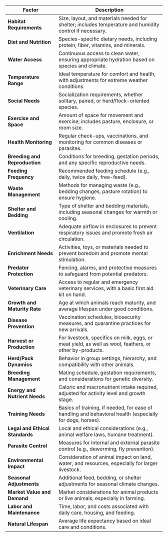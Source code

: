 | **Factor**                  | **Description**                                                                                          |
|-----------------------------|----------------------------------------------------------------------------------------------------------|
| **Habitat Requirements**    | Size, layout, and materials needed for shelter; includes temperature and humidity control if necessary.  |
| **Diet and Nutrition**      | Species-specific dietary needs, including protein, fiber, vitamins, and minerals.                       |
| **Water Access**            | Continuous access to clean water, ensuring appropriate hydration based on species and climate.          |
| **Temperature Range**       | Ideal temperature for comfort and health, with adjustments for extreme weather conditions.              |
| **Social Needs**            | Socialization requirements, whether solitary, paired, or herd/flock-oriented species.                   |
| **Exercise and Space**      | Amount of space for movement and exercise; includes pasture, enclosure, or room size.                  |
| **Health Monitoring**       | Regular check-ups, vaccinations, and monitoring for common diseases or parasites.                       |
| **Breeding and Reproduction** | Conditions for breeding, gestation periods, and any specific reproductive needs.                     |
| **Feeding Frequency**       | Recommended feeding schedule (e.g., daily, twice daily, free-feed).                                     |
| **Waste Management**        | Methods for managing waste (e.g., bedding changes, pasture rotation) to ensure hygiene.                 |
| **Shelter and Bedding**     | Type of shelter and bedding materials, including seasonal changes for warmth or cooling.               |
| **Ventilation**             | Adequate airflow in enclosures to prevent respiratory issues and promote fresh air circulation.        |
| **Enrichment Needs**        | Activities, toys, or materials needed to prevent boredom and promote mental stimulation.                |
| **Predator Protection**     | Fencing, alarms, and protective measures to safeguard from potential predators.                        |
| **Veterinary Care**         | Access to regular and emergency veterinary services, with a basic first aid kit on hand.               |
| **Growth and Maturity Rate** | Age at which animals reach maturity, and average lifespan under good conditions.                       |
| **Disease Prevention**      | Vaccination schedules, biosecurity measures, and quarantine practices for new arrivals.                |
| **Harvest or Production**   | For livestock, specifics on milk, eggs, or meat yield, as well as wool, feathers, or other by-products. |
| **Herd/Pack Dynamics**      | Behavior in group settings, hierarchy, and compatibility with other animals.                           |
| **Breeding Management**     | Mating schedule, gestation requirements, and considerations for genetic diversity.                    |
| **Energy and Nutrient Needs** | Caloric and macronutrient intake required, adjusted for activity level and growth stage.             |
| **Training Needs**          | Basics of training, if needed, for ease of handling and behavioral health (especially for dogs, horses).|
| **Legal and Ethical Standards** | Local and ethical considerations (e.g., animal welfare laws, humane treatment).                    |
| **Parasite Control**        | Measures for internal and external parasite control (e.g., deworming, fly prevention).                |
| **Environmental Impact**    | Consideration of animal impact on land, water, and resources, especially for larger livestock.        |
| **Seasonal Adjustments**    | Additional feed, bedding, or shelter adjustments for seasonal climate changes.                        |
| **Market Value and Demand** | Market considerations for animal products or live animals, especially in farming.                      |
| **Labor and Maintenance**   | Time, labor, and costs associated with daily care, housing, and feeding.                               |
| **Natural Lifespan**        | Average life expectancy based on ideal care and conditions.                                            |